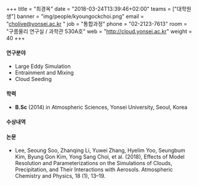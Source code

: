 +++
title = "최경옥"
date = "2018-03-24T13:39:46+02:00"
teams = ["대학원생"]
banner = "img/people/kyoungockchoi.png"
email = "cholive@yonsei.ac.kr "
job = "통합과정"
phone = "02-2123-7613"
room = "구름물리 연구실 / 과학관 530A호"
web = "http://cloud.yonsei.ac.kr"
weight = 40
+++

#### 연구분야
+ Large Eddy Simulation
+ Entrainment and Mixing
+ Cloud Seeding

#### 학력
 + **B.Sc** (2014) in Atmospheric Sciences, Yonsei University, Seoul, Korea


#### 수상내역

#### 논문
+ Lee, Seoung Soo, Zhanqing Li, Yuwei Zhang, Hyelim Yoo, Seungbum Kim, Byung Gon Kim, Yong Sang Choi, et al. (2018), Effects of Model Resolution and Parameterizations on the Simulations of Clouds, Precipitation, and Their Interactions with Aerosols. Atmospheric Chemistry and Physics, 18 (1), 13–19.
